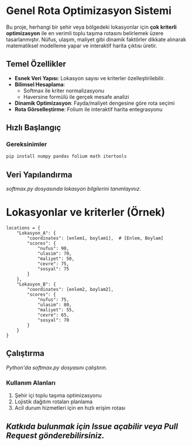 # Genel Rota Optimizasyon Sistemi

Bu proje, herhangi bir şehir veya bölgedeki lokasyonlar için **çok kriterli optimizasyon** ile en verimli toplu taşıma rotasını belirlemek üzere tasarlanmıştır. Nüfus, ulaşım, maliyet gibi dinamik faktörler dikkate alınarak matematiksel modelleme yapar ve interaktif harita çıktısı üretir.

 
## Temel Özellikler
- **Esnek Veri Yapısı**: Lokasyon sayısı ve kriterler özelleştirilebilir.
- **Bilimsel Hesaplama**: 
  - Softmax ile kriter normalizasyonu
  - Haversine formülü ile gerçek mesafe analizi
- **Dinamik Optimizasyon**: Fayda/maliyet dengesine göre rota seçimi
- **Rota Görselleştirme**: Folium ile interaktif harita entegrasyonu

##  Hızlı Başlangıç
### Gereksinimler

```bash
pip install numpy pandas folium math itertools
```

## Veri Yapılandırma

_softmax.py dosyasında lokasyon bilgilerini tanımlayınız._ 

# Lokasyonlar ve kriterler (Örnek)
```
locations = {
    "Lokasyon_A": {
        "coordinates": [enlem1, boylam1],  # [Enlem, Boylam]
        "scores": {
            "nufus": 90,
            "ulasim": 70,
            "maliyet": 50,
            "cevre": 75,
            "sosyal": 75
        }
    },
    "Lokasyon_B": {
        "coordinates": [enlem2, boylam2],
        "scores": {
            "nufus": 75,
            "ulasim": 80,
            "maliyet": 55,
            "cevre": 65,
            "sosyal": 70
        }
    }
}
```
## Çalıştırma
_Python'da softmax.py dosyasını çalıştırın._

### Kullanım Alanları

1. Şehir içi toplu taşıma optimizasyonu
2. Lojistik dağıtım rotaları planlama
3. Acil durum hizmetleri için en hızlı erişim rotası

## _Katkıda bulunmak için Issue açabilir veya Pull Request gönderebilirsiniz._
